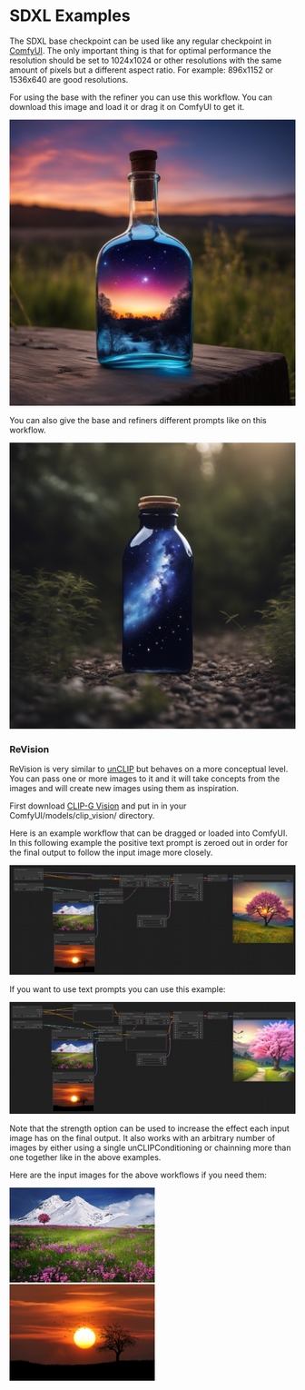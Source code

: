 # SDXL Examples

The SDXL base checkpoint can be used like any regular checkpoint in [ComfyUI](https://github.com/comfyanonymous/ComfyUI). The only important thing is that for optimal performance the resolution should be set to 1024x1024 or other resolutions with the same amount of pixels but a different aspect ratio.
For example: 896x1152 or 1536x640 are good resolutions.

For using the base with the refiner you can use this workflow. You can download this image and load it or drag it on ComfyUI to get it.

![Example](sdxl_simple_example.png)

You can also give the base and refiners different prompts like on this workflow.

![Example](sdxl_refiner_prompt_example.png)


### ReVision

ReVision is very similar to [unCLIP](../unclip) but behaves on a more conceptual level. You can pass one or more images to it and it will take concepts from the images and will create new images using them as inspiration.

First download [CLIP-G Vision](https://huggingface.co/comfyanonymous/clip_vision_g/blob/main/clip_vision_g.safetensors) and put in in your ComfyUI/models/clip_vision/ directory.


Here is an example workflow that can be dragged or loaded into ComfyUI. In this following example the positive text prompt is zeroed out in order for the final output to follow the input image more closely.

![Example](sdxl_revision_zero_positive.png)


If you want to use text prompts you can use this example:

![Example](sdxl_revision_text_prompts.png)

Note that the strength option can be used to increase the effect each input image has on the final output. It also works with an arbitrary number of images by either using a single unCLIPConditioning or chainning more than one together like in the above examples.

Here are the input images for the above workflows if you need them:

<img src="../unclip/mountains.png" width="256" /><span>&nbsp;&nbsp;&nbsp;&nbsp;&nbsp;&nbsp;&nbsp;&nbsp;</span><img src="../unclip/sunset.png" width="256" />
